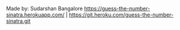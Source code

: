 Made by: Sudarshan Bangalore
https://guess-the-number-sinatra.herokuapp.com/ | https://git.heroku.com/guess-the-number-sinatra.git